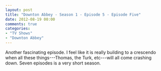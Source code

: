 ```yaml
---
layout: post
title: "Downton Abbey - Season 1 - Episode 5 - Episode Five"
date: 2012-08-19 00:00
comments: true
categories:
- "TV Shows"
- "Downton Abbey"
---
```


Another fascinating episode. I feel like it is really building to
a crescendo when all these things---Thomas, the Turk, etc---will
all come crashing down. Seven episodes is a very short season.
